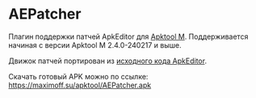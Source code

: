 # AEPatcher
Плагин поддержки патчей ApkEditor для [Apktool M](https://maximoff.su/apktool "Apktool M"). Поддерживается начиная с версии Apktool M 2.4.0-240217 и выше.

Движок патчей портирован из [исходного кода ApkEditor](https://github.com/timscriptov/ApkEditor "исходного кода ApkEditor").

Скачать готовый APK можно по ссылке: https://maximoff.su/apktool/AEPatcher.apk

